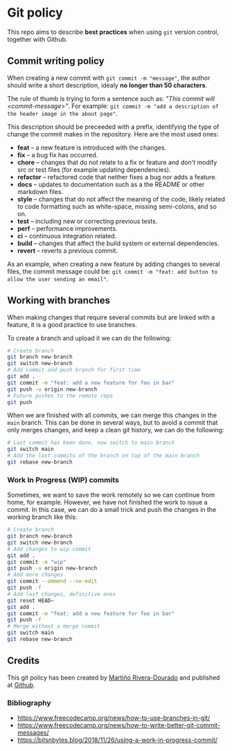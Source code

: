 # Git policy

This repo aims to describe **best practices** when using `git` version control, together with Github.

## Commit writing policy

When creating a new commit with `git commit -m "message"`, the author should write a short description, idealy **no longer than 50 characters**.

The rule of thumb is trying to form a sentence such as: *"This commit will \<commit-message\>"*. For example: `git commit -m "add a description of the header image in the about page"`.

This description should be preceeded with a prefix, identifying the type of change the commit makes in the repository. Here are the most used ones:

- **feat** – a new feature is introduced with the changes.
- **fix** – a bug fix has occurred.
- **chore** – changes that do not relate to a fix or feature and don't modify src or test files (for example updating dependencies).
- **refactor** – refactored code that neither fixes a bug nor adds a feature.
- **docs** – updates to documentation such as a the README or other markdown files.
- **style** – changes that do not affect the meaning of the code, likely related to code formatting such as white-space, missing semi-colons, and so on.
- **test** – including new or correcting previous tests.
- **perf** – performance improvements.
- **ci** – continuous integration related.
- **build** – changes that affect the build system or external dependencies.
- **revert** – reverts a previous commit.

As an example, when creating a new feature by adding changes to several files, the commit message could be: `git commit -m "feat: add button to allow the user sending an email"`. 

## Working with branches

When making changes that require several commits but are linked with a feature, it is a good practice to use branches. 

To create a branch and upload it we can do the following:
```bash
# Create branch
git branch new-branch
git switch new-branch
# Add commit and push branch for first time
git add .
git commit -m "feat: add a new feature for foo in bar"
git push -u origin new-branch
# Future pushes to the remote repo
git push
```

When we are finished with all commits, we can merge this changes in the `main` branch. This can be done in several ways, but to avoid a commit that only merges changes, and keep a clean git history, we can do the following:

```bash
# Last commit has been done, now switch to main branch
git switch main
# Add the last commits of the branch on top of the main branch
git rebase new-branch
```

### Work In Progress (WIP) commits

Sometimes, we want to save the work remotely so we can continue from home, for example. However, we have not finished the work to issue a commit. In this case, we can do a small trick and push the changes in the working branch like this:

```bash
# Create branch
git branch new-branch
git switch new-branch
# Add changes to wip commit
git add .
git commit -m "wip"
git push -u origin new-branch
# Add more changes
git commit --ammend --no-edit
git push -f
# Add last changes, definitive ones
git reset HEAD~
git add .
git commit -m "feat: add a new feature for foo in bar"
git push -f
# Merge without a merge commit
git switch main
git rebase new-branch
```

## Credits

This git policy has been created by [Martiño Rivera-Dourado](https://martinord.eu) and published at [Github](https://github.com/martinord/git-policy).

### Bibliography

- https://www.freecodecamp.org/news/how-to-use-branches-in-git/
- https://www.freecodecamp.org/news/how-to-write-better-git-commit-messages/
- https://bitsnbytes.blog/2018/11/26/using-a-work-in-progress-commit/